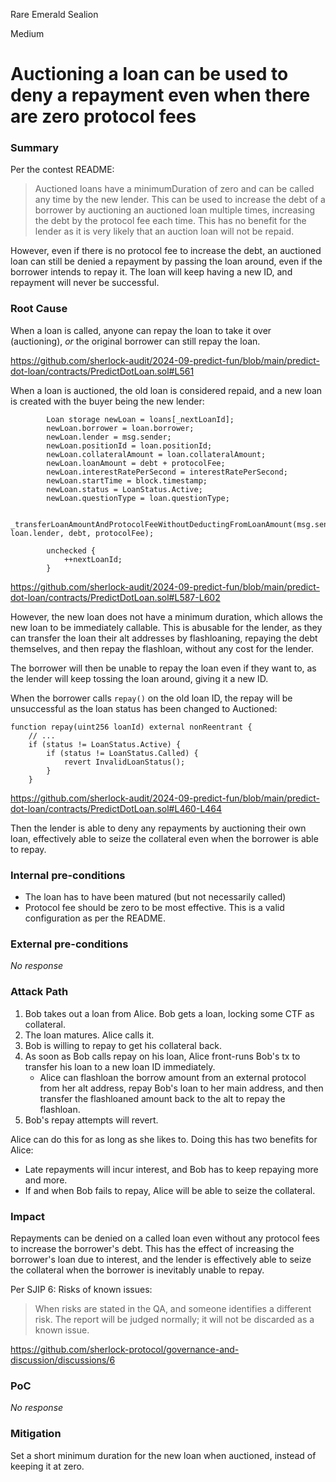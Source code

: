 Rare Emerald Sealion

Medium

# Auctioning a loan can be used to deny a repayment even when there are zero protocol fees

### Summary

Per the contest README:

> Auctioned loans have a minimumDuration of zero and can be called any time by the new lender. This can be used to increase the debt of a borrower by auctioning an auctioned loan multiple times, increasing the debt by the protocol fee each time. This has no benefit for the lender as it is very likely that an auction loan will not be repaid.

However, even if there is no protocol fee to increase the debt, an auctioned loan can still be denied a repayment by passing the loan around, even if the borrower intends to repay it. The loan will keep having a new ID, and repayment will never be successful.

### Root Cause

When a loan is called, anyone can repay the loan to take it over (auctioning), *or* the original borrower can still repay the loan. 

https://github.com/sherlock-audit/2024-09-predict-fun/blob/main/predict-dot-loan/contracts/PredictDotLoan.sol#L561

When a loan is auctioned, the old loan is considered repaid, and a new loan is created with the buyer being the new lender:

```solidity
        Loan storage newLoan = loans[_nextLoanId];
        newLoan.borrower = loan.borrower;
        newLoan.lender = msg.sender;
        newLoan.positionId = loan.positionId;
        newLoan.collateralAmount = loan.collateralAmount;
        newLoan.loanAmount = debt + protocolFee;
        newLoan.interestRatePerSecond = interestRatePerSecond;
        newLoan.startTime = block.timestamp;
        newLoan.status = LoanStatus.Active;
        newLoan.questionType = loan.questionType;

        _transferLoanAmountAndProtocolFeeWithoutDeductingFromLoanAmount(msg.sender, loan.lender, debt, protocolFee);

        unchecked {
            ++nextLoanId;
        }
```

https://github.com/sherlock-audit/2024-09-predict-fun/blob/main/predict-dot-loan/contracts/PredictDotLoan.sol#L587-L602

However, the new loan does not have a minimum duration, which allows the new loan to be immediately callable. This is abusable for the lender, as they can transfer the loan their alt addresses by flashloaning, repaying the debt themselves, and then repay the flashloan, without any cost for the lender.

The borrower will then be unable to repay the loan even if they want to, as the lender will keep tossing the loan around, giving it a new ID.

When the borrower calls `repay()` on the old loan ID, the repay will be unsuccessful as the loan status has been changed to Auctioned:

```solidity
function repay(uint256 loanId) external nonReentrant {
    // ...
    if (status != LoanStatus.Active) {
        if (status != LoanStatus.Called) {
            revert InvalidLoanStatus();
        }
    }
```

https://github.com/sherlock-audit/2024-09-predict-fun/blob/main/predict-dot-loan/contracts/PredictDotLoan.sol#L460-L464

Then the lender is able to deny any repayments by auctioning their own loan, effectively able to seize the collateral even when the borrower is able to repay.

### Internal pre-conditions

- The loan has to have been matured (but not necessarily called)
- Protocol fee should be zero to be most effective. This is a valid configuration as per the README.

### External pre-conditions

_No response_

### Attack Path

1. Bob takes out a loan from Alice. Bob gets a loan, locking some CTF as collateral.
2. The loan matures. Alice calls it.
3. Bob is willing to repay to get his collateral back.
4. As soon as Bob calls repay on his loan, Alice front-runs Bob's tx to transfer his loan to a new loan ID immediately.
    - Alice can flashloan the borrow amount from an external protocol from her alt address, repay Bob's loan to her main address, and then transfer the flashloaned amount back to the alt to repay the flashloan.
5. Bob's repay attempts will revert.

Alice can do this for as long as she likes to. Doing this has two benefits for Alice:
- Late repayments will incur interest, and Bob has to keep repaying more and more.
- If and when Bob fails to repay, Alice will be able to seize the collateral.

### Impact

Repayments can be denied on a called loan even without any protocol fees to increase the borrower's debt. This has the effect of increasing the borrower's loan due to interest, and the lender is effectively able to seize the collateral when the borrower is inevitably unable to repay.

Per SJIP 6: Risks of known issues:

> When risks are stated in the QA, and someone identifies a different risk. The report will be judged normally; it will not be discarded as a known issue.

https://github.com/sherlock-protocol/governance-and-discussion/discussions/6

### PoC

_No response_

### Mitigation

Set a short minimum duration for the new loan when auctioned, instead of keeping it at zero.